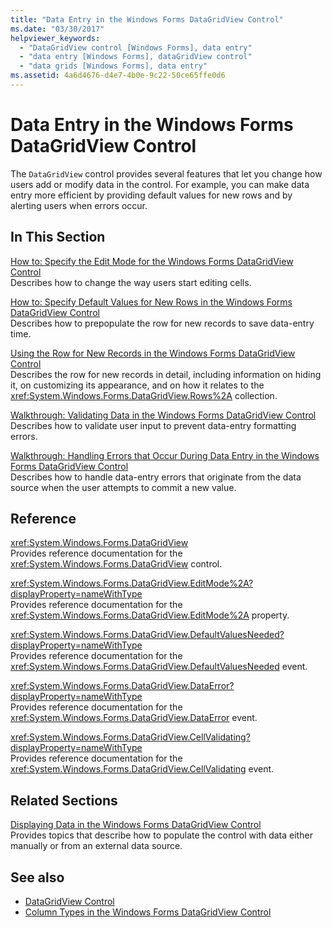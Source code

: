 ```yaml
---
title: "Data Entry in the Windows Forms DataGridView Control"
ms.date: "03/30/2017"
helpviewer_keywords: 
  - "DataGridView control [Windows Forms], data entry"
  - "data entry [Windows Forms], dataGridView control"
  - "data grids [Windows Forms], data entry"
ms.assetid: 4a6d4676-d4e7-4b0e-9c22-50ce65ffe0d6
---
```

# Data Entry in the Windows Forms DataGridView Control
The `DataGridView` control provides several features that let you change how users add or modify data in the control. For example, you can make data entry more efficient by providing default values for new rows and by alerting users when errors occur.  
  
## In This Section  
 [How to: Specify the Edit Mode for the Windows Forms DataGridView Control](../../../../docs/framework/winforms/controls/how-to-specify-the-edit-mode-for-the-windows-forms-datagridview-control.md)  
 Describes how to change the way users start editing cells.  
  
 [How to: Specify Default Values for New Rows in the Windows Forms DataGridView Control](../../../../docs/framework/winforms/controls/specify-default-values-for-new-rows-in-the-datagrid.md)  
 Describes how to prepopulate the row for new records to save data-entry time.  
  
 [Using the Row for New Records in the Windows Forms DataGridView Control](../../../../docs/framework/winforms/controls/using-the-row-for-new-records-in-the-windows-forms-datagridview-control.md)  
 Describes the row for new records in detail, including information on hiding it, on customizing its appearance, and on how it relates to the <xref:System.Windows.Forms.DataGridView.Rows%2A> collection.  
  
 [Walkthrough: Validating Data in the Windows Forms DataGridView Control](../../../../docs/framework/winforms/controls/walkthrough-validating-data-in-the-windows-forms-datagridview-control.md)  
 Describes how to validate user input to prevent data-entry formatting errors.  
  
 [Walkthrough: Handling Errors that Occur During Data Entry in the Windows Forms DataGridView Control](../../../../docs/framework/winforms/controls/handling-errors-that-occur-during-data-entry-in-the-datagrid.md)  
 Describes how to handle data-entry errors that originate from the data source when the user attempts to commit a new value.  
  
## Reference  
 <xref:System.Windows.Forms.DataGridView>  
 Provides reference documentation for the <xref:System.Windows.Forms.DataGridView> control.  
  
 <xref:System.Windows.Forms.DataGridView.EditMode%2A?displayProperty=nameWithType>  
 Provides reference documentation for the <xref:System.Windows.Forms.DataGridView.EditMode%2A> property.  
  
 <xref:System.Windows.Forms.DataGridView.DefaultValuesNeeded?displayProperty=nameWithType>  
 Provides reference documentation for the <xref:System.Windows.Forms.DataGridView.DefaultValuesNeeded> event.  
  
 <xref:System.Windows.Forms.DataGridView.DataError?displayProperty=nameWithType>  
 Provides reference documentation for the <xref:System.Windows.Forms.DataGridView.DataError> event.  
  
 <xref:System.Windows.Forms.DataGridView.CellValidating?displayProperty=nameWithType>  
 Provides reference documentation for the <xref:System.Windows.Forms.DataGridView.CellValidating> event.  
  
## Related Sections  
 [Displaying Data in the Windows Forms DataGridView Control](../../../../docs/framework/winforms/controls/displaying-data-in-the-windows-forms-datagridview-control.md)  
 Provides topics that describe how to populate the control with data either manually or from an external data source.  
  
## See also
- [DataGridView Control](../../../../docs/framework/winforms/controls/datagridview-control-windows-forms.md)
- [Column Types in the Windows Forms DataGridView Control](../../../../docs/framework/winforms/controls/column-types-in-the-windows-forms-datagridview-control.md)
